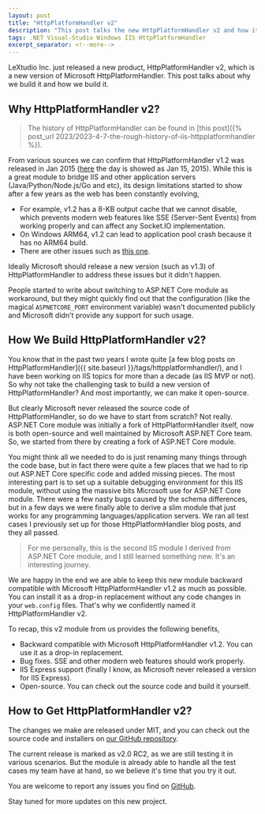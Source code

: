 ```yaml
---
layout: post
title: "HttpPlatformHandler v2"
description: "This post talks the new HttpPlatformHandler v2 and how it is built."
tags: .NET Visual-Studio Windows IIS HttpPlatformHandler
excerpt_separator: <!--more-->
---
```


LeXtudio Inc. just released a new product, HttpPlatformHandler v2, which is a new version of Microsoft HttpPlatformHandler. This post talks about why we build it and how we build it.
<!--more-->

## Why HttpPlatformHandler v2?

> The history of HttpPlatformHandler can be found in [this post]({% post_url 2023/2023-4-7-the-rough-history-of-iis-httpplatformhandler %}).

From various sources we can confirm that HttpPlatformHandler v1.2 was released in Jan 2015 ([here](https://www.iis.net/downloads/microsoft/category/host-applications#:~:text=HttpPlatformHandler%20v1.2%20Published,on%2001%2F15%2F2015%20by%20Microsoft) the day is showed as Jan 15, 2015). While this is a great module to bridge IIS and other application servers (Java/Python/Node.js/Go and etc), its design limitations started to show after a few years as the web has been constantly evolving,

* For example, v1.2 has a 8-KB output cache that we cannot disable, which prevents modern web features like SSE (Server-Sent Events) from working properly and can affect any Socket.IO implementation.
* On Windows ARM64, v1.2 can lead to application pool crash because it has no ARM64 build.
* There are other issues such as [this one](https://learn.microsoft.com/en-us/answers/questions/827779/iis-duplicate-http-platform-port).

Ideally Microsoft should release a new version (such as v1.3) of HttpPlatformHandler to address these issues but it didn't happen.

People started to write about switching to ASP.NET Core module as workaround, but they might quickly find out that the configuration (like the magical `ASPNETCORE_PORT` environment variable) wasn't documented publicly and Microsoft didn't provide any support for such usage.

## How We Build HttpPlatformHandler v2?

You know that in the past two years I wrote quite [a few blog posts on HttpPlatformHandler]({{ site.baseurl }}/tags/httpplatformhandler/), and I have been working on IIS topics for more than a decade (as IIS MVP or not). So why not take the challenging task to build a new version of HttpPlatformHandler? And most importantly, we can make it open-source.

But clearly Microsoft never released the source code of HttpPlatformHandler, so do we have to start from scratch? Not really. ASP.NET Core module was initially a fork of HttpPlatformHandler itself, now is both open-source and well maintained by Microsoft ASP.NET Core team. So, we started from there by creating a fork of ASP.NET Core module.

You might think all we needed to do is just renaming many things through the code base, but in fact there were quite a few places that we had to rip out ASP.NET Core specific code and added missing pieces. The most interesting part is to set up a suitable debugging environment for this IIS module, without using the massive bits Microsoft use for ASP.NET Core module. There were a few nasty bugs caused by the schema differences, but in a few days we were finally able to derive a slim module that just works for any programming languages/application servers. We ran all test cases I previously set up for those HttpPlatformHandler blog posts, and they all passed.

> For me personally, this is the second IIS module I derived from ASP.NET Core module, and I still learned something new. It's an interesting journey.

We are happy in the end we are able to keep this new module backward compatible with Microsoft HttpPlatformHandler v1.2 as much as possible. You can install it as a drop-in replacement without any code changes in your `web.config` files. That's why we confidently named it HttpPlatformHandler v2.

To recap, this v2 module from us provides the following benefits,

* Backward compatible with Microsoft HttpPlatformHandler v1.2. You can use it as a drop-in replacement.
* Bug fixes. SSE and other modern web features should work properly.
* IIS Express support (finally I know, as Microsoft never released a version for IIS Express).
* Open-source. You can check out the source code and build it yourself.

## How to Get HttpPlatformHandler v2?

The changes we make are released under MIT, and you can check out the source code and installers on [our GitHub repository](https://github.com/lextudio/httpplatformhandlerv2/releases).

The current release is marked as v2.0 RC2, as we are still testing it in various scenarios. But the module is already able to handle all the test cases my team have at hand, so we believe it's time that you try it out.

You are welcome to report any issues you find on [GitHub](https://github.com/lextudio/httpplatformhandlerv2/issues).

Stay tuned for more updates on this new project.
